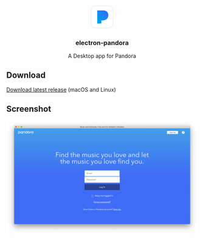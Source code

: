 <p align="center">
  <img src="assets/icon/icon.png" width="64">
  <h3 align="center">electron-pandora</h3>
  <p align="center">A Desktop app for Pandora<p>
</p>

## Download

[Download latest release]() (macOS and Linux)
 

## Screenshot

<img src="assets/screenshot/screenshot.png" width="640">